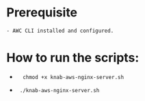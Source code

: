 # Prerequisite
    - AWC CLI installed and configured.

# How to run the scripts:

-       chmod +x knab-aws-nginx-server.sh
-      ./knab-aws-nginx-server.sh